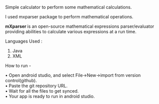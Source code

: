 Simple calculator to perform some mathematical calculations.

I used mxparser package to perform mathematical operations.  

<b> mXparser </b> is an open-source mathematical expressions parser/evaluator providing abilities to calculate various expressions at a run time.


Languages Used : 

1) Java
2) XML

How to run -  

• Open android studio, and select File->New->import from version control(github).  
• Paste the git repository URL.  
• Wait for all the files to get synced.  
• Your app is ready to run in android studio.

